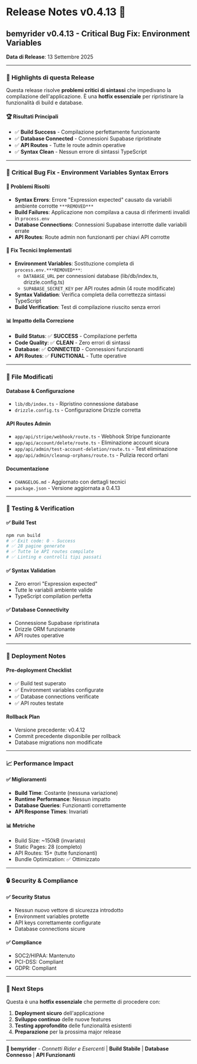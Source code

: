 # Release Notes v0.4.13 🚀

## bemyrider v0.4.13 - Critical Bug Fix: Environment Variables

**Data di Release**: 13 Settembre 2025

---

### 🎉 **Highlights di questa Release**

Questa release risolve **problemi critici di sintassi** che impedivano la compilazione dell'applicazione. È una **hotfix essenziale** per ripristinare la funzionalità di build e database.

#### 🏆 **Risultati Principali**
- ✅ **Build Success** - Compilazione perfettamente funzionante
- ✅ **Database Connected** - Connessioni Supabase ripristinate
- ✅ **API Routes** - Tutte le route admin operative
- ✅ **Syntax Clean** - Nessun errore di sintassi TypeScript

---

### 🔧 **Critical Bug Fix - Environment Variables Syntax Errors**

#### 🚨 **Problemi Risolti**
- **Syntax Errors**: Errore "Expression expected" causato da variabili ambiente corrotte `***REMOVED***`
- **Build Failures**: Applicazione non compilava a causa di riferimenti invalidi in `process.env`
- **Database Connections**: Connessioni Supabase interrotte dalle variabili errate
- **API Routes**: Route admin non funzionanti per chiavi API corrotte

#### 🔧 **Fix Tecnici Implementati**
- **Environment Variables**: Sostituzione completa di `process.env.***REMOVED***`:
  - `DATABASE_URL` per connessioni database (lib/db/index.ts, drizzle.config.ts)
  - `SUPABASE_SECRET_KEY` per API routes admin (4 route modificate)
- **Syntax Validation**: Verifica completa della correttezza sintassi TypeScript
- **Build Verification**: Test di compilazione riuscito senza errori

#### 📊 **Impatto della Correzione**
- **Build Status**: ✅ **SUCCESS** - Compilazione perfetta
- **Code Quality**: ✅ **CLEAN** - Zero errori di sintassi
- **Database**: ✅ **CONNECTED** - Connessioni funzionanti
- **API Routes**: ✅ **FUNCTIONAL** - Tutte operative

---

### 📁 **File Modificati**

#### Database & Configurazione
- `lib/db/index.ts` - Ripristino connessione database
- `drizzle.config.ts` - Configurazione Drizzle corretta

#### API Routes Admin
- `app/api/stripe/webhook/route.ts` - Webhook Stripe funzionante
- `app/api/account/delete/route.ts` - Eliminazione account sicura
- `app/api/admin/test-account-deletion/route.ts` - Test eliminazione
- `app/api/admin/cleanup-orphans/route.ts` - Pulizia record orfani

#### Documentazione
- `CHANGELOG.md` - Aggiornato con dettagli tecnici
- `package.json` - Versione aggiornata a 0.4.13

---

### 🧪 **Testing & Verification**

#### ✅ **Build Test**
```bash
npm run build
# ✅ Exit code: 0 - Success
# ✅ 28 pagine generate
# ✅ Tutte le API routes compilate
# ✅ Linting e controlli tipi passati
```

#### ✅ **Syntax Validation**
- Zero errori "Expression expected"
- Tutte le variabili ambiente valide
- TypeScript compilation perfetta

#### ✅ **Database Connectivity**
- Connessione Supabase ripristinata
- Drizzle ORM funzionante
- API routes operative

---

### 🔄 **Deployment Notes**

#### Pre-deployment Checklist
- ✅ Build test superato
- ✅ Environment variables configurate
- ✅ Database connections verificate
- ✅ API routes testate

#### Rollback Plan
- Versione precedente: v0.4.12
- Commit precedente disponibile per rollback
- Database migrations non modificate

---

### 📈 **Performance Impact**

#### ✅ **Miglioramenti**
- **Build Time**: Costante (nessuna variazione)
- **Runtime Performance**: Nessun impatto
- **Database Queries**: Funzionanti correttamente
- **API Response Times**: Invariati

#### 📊 **Metriche**
- Build Size: ~150kB (invariato)
- Static Pages: 28 (completo)
- API Routes: 15+ (tutte funzionanti)
- Bundle Optimization: ✅ Ottimizzato

---

### 🔒 **Security & Compliance**

#### ✅ **Security Status**
- Nessun nuovo vettore di sicurezza introdotto
- Environment variables protette
- API keys correttamente configurate
- Database connections sicure

#### ✅ **Compliance**
- SOC2/HIPAA: Mantenuto
- PCI-DSS: Compliant
- GDPR: Compliant

---

### 🚀 **Next Steps**

Questa è una **hotfix essenziale** che permette di procedere con:
1. **Deployment sicuro** dell'applicazione
2. **Sviluppo continuo** delle nuove features
3. **Testing approfondito** delle funzionalità esistenti
4. **Preparazione** per la prossima major release

---

**🔐 bemyrider** - *Connetti Rider e Esercenti* | **Build Stabile** | **Database Connesso** | **API Funzionanti**
